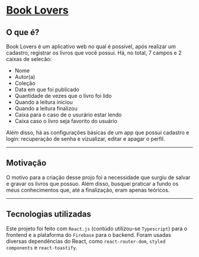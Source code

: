 # [Book Lovers](https://book-lovers-5949b.web.app/)

## O que é?

Book Lovers é um aplicativo web no qual é possível, após realizar um cadastro, registrar os livros que você possui. Há, no total, 7 campos e 2 caixas de selecão:

-   Nome
-   Autor(a)
-   Coleção
-   Data em que foi publicado
-   Quantidade de vezes que o livro foi lido
-   Quando a leitura iniciou
-   Quando a leitura finalizou
-   Caixa para o caso de o usurário estar lendo
-   Caixa caso o livro seja favorito do usuário

Além disso, há as configurações básicas de um app que possui cadastro e login: recuperação de senha e vizualizar, editar e apagar o perfil.

---

## Motivação

O motivo para a criação desse projo foi a necessidade que surgiu de salvar e gravar os livros que possuo. Além disso, busquei praticar a fundo os meus conhecimentos que, até a finalização, eram apenas teóricos.

---

## Tecnologias utilizadas

Este projeto foi feito com <code>React.js</code> (contúdo utilizou-se <code>Typescript</code>) para o frontend e a plataforma do <code>Firebase</code> para o backend. Foram usadas diversas dependências do React, como <code>react-router-dom</code>, <code>styled components</code> e <code>react-toastify</code>.
